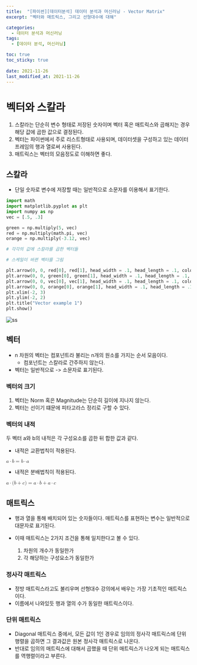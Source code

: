 ```yaml
---
title:  "[파이썬][데이터분석] 데이터 분석과 머신러닝 - Vector Matrix"
excerpt: "벡터와 매트릭스, 그리고 선형대수에 대해"

categories:
  - 데이터 분석과 머신러닝
tags:
  - [데이터 분석, 머신러닝]

toc: true
toc_sticky: true
 
date: 2021-11-26
last_modified_at: 2021-11-26
---
```


# 벡터와 스칼라
1. 스칼라는 단순히 변수 형태로 저장된 숫자이며 벡터 혹은 매트릭스와 곱해지는 경우 해당 값에 곱한 값으로 결정된다.
2. 벡터는 파이썬에서 주로 리스트형태로 사용되며, 데이터셋을 구성하고 있는 데이터프레임의 행과 열로써 사용된다.
3. 매트릭스는 벡터의 모음정도로 이해하면 좋다.

## 스칼라
- 단일 숫자로 변수에 저장할 때는 일반적으로 소문자를 이용해서 표기한다.
```python
import math
import matplotlib.pyplot as plt
import numpy as np
vec = [.5, .3]

green = np.multiply(5, vec)
red = np.multiply(math.pi, vec)
orange = np.multiply(-3.12, vec)

# 각각의 값에 스칼라를 곱한 벡터들
```

```python
# 스케일이 바뀐 벡터를 그림

plt.arrow(0, 0, red[0], red[1], head_width = .1, head_length = .1, color = '#d63031')
plt.arrow(0, 0, green[0], green[1], head_width = .1, head_length = .1, color = '#00b894')
plt.arrow(0, 0, vec[0], vec[1], head_width = .1, head_length = .1, color = '#0984e3')
plt.arrow(0, 0, orange[0], orange[1], head_width = .1, head_length = .1, color = '#e17055')
plt.xlim(-2, 3)          
plt.ylim(-2, 2)
plt.title("Vector example 1")
plt.show()

```
![ss](https://user-images.githubusercontent.com/75519839/179469582-802797b6-d963-4ba2-b49a-a47c6bdb8417.png)


## 벡터
- n 차원의 벡터는 컴포넌트라 불리는 n개의 원소를 가지는 순서 모음이다.
    - 컴포넌트는 스칼라로 간주하지 않는다.
- 벡터는 일반적으로 -> 소문자로 표기된다.

### 벡터의 크기
1. 벡터는 Norm 혹은 Magnitude는 단순히 길이에 지나지 않는다.
2. 벡터는 선이기 떄문에 피타고라스 정리로 구할 수 있다.

### 벡터의 내적
두 벡터 a와 b의 내적은 각 구성요소를 곱한 뒤 합한 값과 같다.

- 내적은 교환법칙이 적용된다. <br>
<math xmlns="http://www.w3.org/1998/Math/MathML">
  <mi>a</mi>
  <mo>&#x22C5;</mo>
  <mi>b</mi>
  <mo>=</mo>
  <mi>b</mi>
  <mo>&#x22C5;</mo>
  <mi>a</mi>
</math>

- 내적은 분배법칙이 적용된다. <br>
<math xmlns="http://www.w3.org/1998/Math/MathML">
  <mi>a</mi>
  <mo>&#x22C5;</mo>
  <mo stretchy="false">(</mo>
  <mi>b</mi>
  <mo>+</mo>
  <mi>c</mi>
  <mo stretchy="false">)</mo>
  <mo>=</mo>
  <mi>a</mi>
  <mo>&#x22C5;</mo>
  <mi>b</mi>
  <mo>+</mo>
  <mi>a</mi>
  <mo>&#x22C5;</mo>
  <mi>c</mi>
</math>


## 매트릭스
- 행과 열을 통해 배치되어 있는 숫자들이다. 매트릭스를 표현하는 변수는 일반적으로 대문자로 표기된다.

- 이때 매트릭스는 2가지 조건을 통해 일치한다고 볼 수 있다.<br>
    1. 차원의 개수가 동일한가
    2. 각 해당하는 구성요소가 동일한가

### 정사각 매트릭스
- 정방 매트릭스라고도 불리우며 선형대수 강의에서 배우는 가장 기초적인 매트릭스이다.
- 이름에서 나와있듯 행과 열의 수가 동일한 매트릭스이다.

### 단위 매트릭스
- Diagonal 매트릭스 중에서, 모든 값이 1인 경우로 임의의 정사각 매트릭스에 단위 행렬을 곱하면 그 결과값은 원본 정사각 매트릭스로 나온다.
- 반대로 임의의 매트릭스에 대해서 곱했을 때 단위 매트릭스가 나오게 되는 매트릭스를 역행렬이라고 부른다.